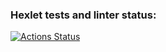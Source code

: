 ### Hexlet tests and linter status:
[![Actions Status](https://github.com/jPee2k/frontend-project-lvl3/workflows/hexlet-check/badge.svg)](https://github.com/jPee2k/frontend-project-lvl3/actions)